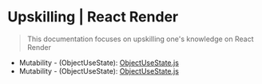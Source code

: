 # Upskilling | React Render
> This documentation focuses on upskilling one's knowledge on React Render

* Mutability - (ObjectUseState): [ObjectUseState.js]('./src/Components/ImmutableState/ObjectUseState.js')
* Mutability - (ObjectUseState): [ObjectUseState.js]('https://github.com/rolandexplore93/react-render-demo/blob/master/src/Components/ImmutableState/ObjectUseState.js')
